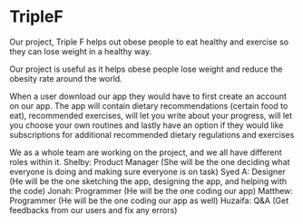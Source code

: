 # TripleF
Our project, Triple F helps out obese people to eat healthy and exercise so they can lose weight in a healthy way. 

Our project is useful as it helps obese people lose weight and reduce the obesity rate around the world. 

When a user download our app they would have to first create an account on our app. The app will contain dietary recommendations (certain food to eat), recommended exercises, will let you write about your progress, will let you choose your own routines and lastly have an option if they would like subscriptions for additional recommended dietary regulations and exercises 

We as a whole team are working on the project, and we all have different roles within it.
Shelby: Product Manager (She will be the one deciding what everyone is doing and making sure everyone is on task)
Syed A: Designer (He will be the one sketching the app, designing the app, and helping with the code)
Jonah: Programmer (He will be the one coding our app)
Matthew: Programmer (He will be the one coding our app as well)
Huzaifa: Q&A (Get feedbacks from our users and fix any errors)

